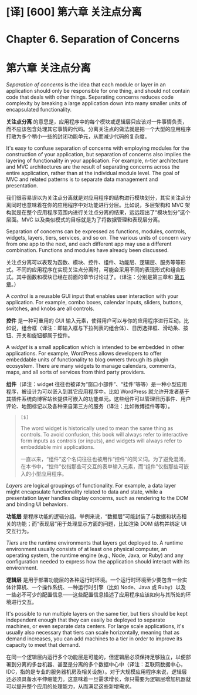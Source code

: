# [译] [600] 第六章 关注点分离

# Chapter 6. Separation of Concerns

# 第六章 关注点分离

_Separation of concerns_ is the idea that each module or layer in an application should only be responsible for one thing, and should not contain code that deals with other things. Separating concerns reduces code complexity by breaking a large application down into many smaller units of encapsulated functionality.

**关注点分离** 的意思是，应用程序中的每个模块或逻辑层只应该对一件事情负责，而不应该包含处理其它事情的代码。分离关注点的做法就是把一个大型的应用程序打散为多个稍小一些的封闭功能单元，从而减少代码的复杂度。

It's easy to confuse separation of concerns with employing modules for the construction of your application, but separation of concerns also implies the layering of functionality in your application. For example, n-tier architecture and MVC architectures are the result of separating concerns across the entire application, rather than at the individual module level. The goal of MVC and related patterns is to separate data management and presentation.

我们很容易误以为关注点分离就是对应用程序的结构进行模块划分，其实关注点分离同时也意味着在你的应用程序中对功能进行分层。比如说，多层架构和 MVC 架构就是在整个应用程序范围内进行关注点分离的结果，远远超出了“模块划分”这个层面。MVC 以及类似模式的目标就是为了将数据管理和表现层分离。

Separation of concerns can be expressed as functions, modules, controls, widgets, layers, tiers, services, and so on. The various units of concern vary from one app to the next, and each different app may use a different combination. Functions and modules have already been discussed.

关注点分离可以表现为函数、模块、控件、组件、功能层、逻辑层、服务等等形式。不同的应用程序在实现关注点分离时，可能会采用不同的表现形式和组合形式。其中函数和模块已经在前面的章节讨论过了。（译注：分别是第三章和 [第五章](https://github.com/cssmagic/blog/issues/30)。）

A _control_ is a reusable GUI input that enables user interaction with your application. For example, combo boxes, calendar inputs, sliders, buttons, switches, and knobs are all controls.

**控件** 是一种可重用的 GUI 输入元素，使得用户可以与你的应用程序进行互动。比如说，组合框（译注：即输入框与下拉列表的组合体）、日历选择框、滑动条、按钮、开关和旋钮都属于控件。

A _widget_ is a small application which is intended to be embedded in other applications. For example, WordPress allows developers to offer embeddable units of functionality to blog owners through its plugin ecosystem. There are many widgets to manage calendars, comments, maps, and all sorts of services from third party providers.

**组件**（译注：widget 往往也被译为“窗口小部件”、“挂件”等等）是一种小型应用程序，被设计为可以嵌入到其它应用程序中。比如 WordPress 就允许开发者基于其插件系统向博客站长提供可嵌入的功能单元。这些组件可以管理日历事件、用户评论、地图标记以及各种来自第三方的服务（译注：比如微博挂件等等）。

> `[$]`
>
> The word widget is historically used to mean the same thing as controls. To avoid confusion, this book will always refer to interactive form inputs as controls (or inputs), and widgets will always refer to embeddable mini applications.
>
> 一直以来，“组件”这个名词往往也被用作“控件”的同义词。为了避免混淆，在本书中，“控件”仅指那些可交互的表单输入元素，而“组件”仅指那些可嵌入的小型应用程序。

_Layers_ are logical groupings of functionality. For example, a data layer might encapsulate functionality related to data and state, while a presentation layer handles display concerns, such as rendering to the DOM and binding UI behaviors.

**功能层** 是程序功能的逻辑分组。举例来说，“数据层”可能封装了与数据和状态相关的功能；而“表现层”用于处理显示方面的问题，比如渲染 DOM 结构并绑定 UI 交互行为。

_Tiers_ are the runtime environments that layers get deployed to. A runtime environment usually consists of at least one physical computer, an operating system, the runtime engine (e.g., Node, Java, or Ruby) and any configuration needed to express how the application should interact with its environment.

**逻辑层** 是用于部署功能层的各种运行时环境。一个运行时环境至少要包含一台实体计算机、一个操作系统、一种运行时引擎（比如 Node、Java 或 Ruby）以及一些必不可少的配置信息——这些配置信息描述了应用程序应该如何与其所处的环境进行交互。

It's possible to run multiple layers on the same tier, but tiers should be kept independent enough that they can easily be deployed to separate machines, or even separate data centers. For large scale applications, it's usually also necessary that tiers can scale horizontally, meaning that as demand increases, you can add machines to a tier in order to improve its capacity to meet that demand.

在同一个逻辑层内运行多个功能层是可能的，但逻辑层必须保持足够独立，以便部署到分离的多台机器、甚至是分离的多个数据中心中（译注：互联网数据中心，IDC，指的是专业的服务器机房及相关设施）。对于大规模应用程序来说，逻辑层还必须具备水平伸缩能力。这意味着一旦需求增长，你只需要为逻辑层增加机器就可以提升整个应用的处理能力，从而满足这些新增需求。
